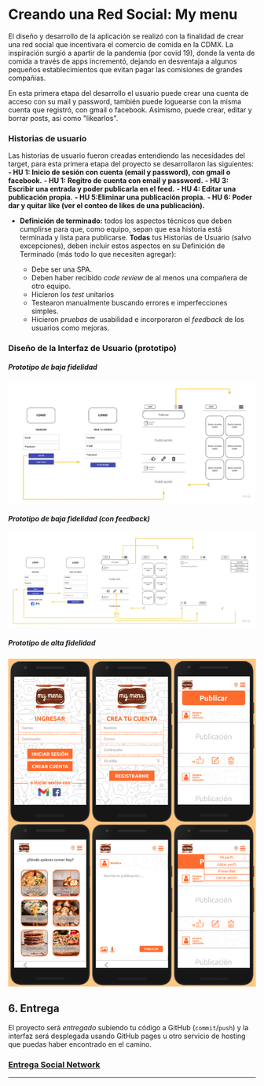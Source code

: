 # Creando una Red Social: My menu

El diseño y desarrollo de la aplicación se realizó con la finalidad de crear una red social que incentivara el comercio de comida en la CDMX. La inspiración surgió a apartir de la pandemia (por covid 19), donde la venta de comida a través de apps incrementó, dejando en desventaja a algunos pequeños establecimientos que evitan pagar las comisiones de grandes compañias.

En esta primera etapa del desarrollo el usuario puede  crear una cuenta de acceso con su mail y password, también puede loguearse con la misma cuenta que registró, con gmail o facebook. Asimismo, puede crear, editar y borrar posts, así como "likearlos".


### Historias de usuario

Las historias de usuario fueron creadas entendiendo las necesidades del target, para esta primera etapa del proyecto se desarrollaron las siguientes:
**- HU 1: Inicio de sesión con cuenta (email y password), con gmail o facebook.**
**- HU 1: Regitro de cuenta con email y password.**
**- HU 3: Escribir una entrada y poder publicarla en el feed.**
**- HU 4: Editar una publicación propia.**
**- HU 5:Eliminar una publicación propia.**
**- HU 6: Poder dar y quitar like (ver el conteo de likes de una publicación).**

* **Definición de terminado:** todos los aspectos técnicos que deben cumplirse
  para que, como equipo, sepan que esa historia está terminada y lista
  para publicarse. **Todas** tus Historias de Usuario (salvo excepciones), deben
  incluir estos aspectos en su Definición de Terminado (más todo lo que
  necesiten agregar):

 
  - Debe ser una SPA.
  - Deben haber recibido _code review_ de al menos una compañera de otro equipo.
  - Hicieron los _test_ unitarios
  - Testearon manualmente buscando errores e imperfecciones simples.
  - Hicieron _pruebas_ de usabilidad e incorporaron el _feedback_ de los
    usuarios como mejoras.

### Diseño de la Interfaz de Usuario (prototipo)
##### Prototipo de baja fidelidad
![](/SocialNetwork1.jpg)
##### Prototipo de baja fidelidad (con feedback)
![](/SocialNetwork2.jpg)
##### Prototipo de alta fidelidad
![](/SocialNetwork3.jpg)

## 6. Entrega

El proyecto será _entregado_ subiendo tu código a GitHub (`commit`/`push`) y la
interfaz será desplegada usando GitHub pages u otro servicio de hosting que
puedas haber encontrado en el camino.

### [Entrega Social Network](https://confident-villani-e43ae1.netlify.app/)

***
